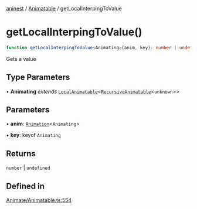[aninest](../../index.md) / [Animatable](../index.md) / getLocalInterpingToValue

# getLocalInterpingToValue()

```ts
function getLocalInterpingToValue<Animating>(anim, key): number | undefined
```

Gets a value

## Type Parameters

• **Animating** *extends* [`LocalAnimatable`](../../AnimatableTypes/type-aliases/LocalAnimatable.md)\<[`RecursiveAnimatable`](../../AnimatableTypes/type-aliases/RecursiveAnimatable.md)\<`unknown`\>\>

## Parameters

• **anim**: [`Animation`](../../AnimatableTypes/type-aliases/Animation.md)\<`Animating`\>

• **key**: keyof `Animating`

## Returns

`number` \| `undefined`

## Defined in

[Animate/Animatable.ts:554](https://github.com/zphrs/aninest/tree//core/src/Animate/Animatable.ts#L554)
